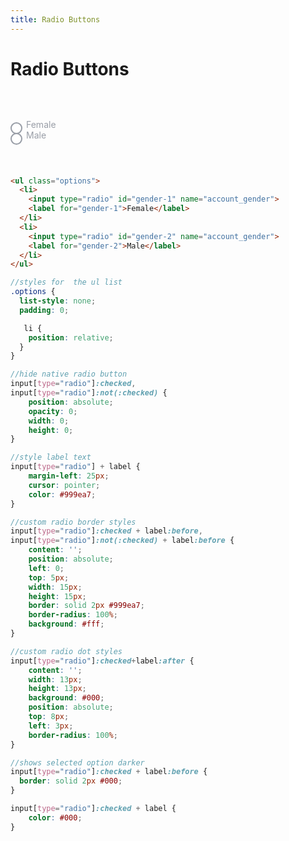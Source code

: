 ```yaml
---
title: Radio Buttons
---
```


# Radio Buttons

<style>
.options {
  list-style: none;
  padding: 0;
}

.options li {
    position: relative;
}

input[type="radio"]:checked,
input[type="radio"]:not(:checked) {
    position: absolute;
    opacity: 0;
    width: 0;
    height: 0;
}

input[type="radio"] + label {
    margin-left: 25px;
    cursor: pointer;
    color: #999ea7;
}

input[type="radio"]:checked + label {
    color: #000;
}

input[type="radio"]:checked + label:before,
input[type="radio"]:not(:checked) + label:before {
    content: '';
    position: absolute;
    left: 0;
    top: 5px;
    width: 15px;
    height: 15px;
    border: solid 2px #999ea7;
    border-radius: 100%;
    background: #fff;
}

input[type="radio"]:checked + label:before {
  border: solid 2px #000;
}

input[type="radio"]:checked + label:after {
    content: '';
    width: 13px;
    height: 13px;
    background: #000;
    position: absolute;
    top: 8px;
    left: 3px;
    border-radius: 100%;
}

</style>                         

<div style="height:30px;"></div>

<ul class="options">
  <li>
    <input type="radio" id="gender-1" name="account_gender">
    <label for="gender-1">Female</label>
  </li>
  <li>
    <input type="radio" id="gender-2" name="account_gender">
    <label for="gender-2">Male</label>
  </li>
</ul>

<div style="height:30px;"></div>

```html
<ul class="options">
  <li>
    <input type="radio" id="gender-1" name="account_gender">
    <label for="gender-1">Female</label>
  </li>
  <li>
    <input type="radio" id="gender-2" name="account_gender">
    <label for="gender-2">Male</label>
  </li>
</ul>
```

```scss
//styles for  the ul list
.options {
  list-style: none;
  padding: 0;

   li {
    position: relative;
  }
}

//hide native radio button
input[type="radio"]:checked,
input[type="radio"]:not(:checked) {
    position: absolute;
    opacity: 0;
    width: 0;
    height: 0;
}

//style label text
input[type="radio"] + label {
    margin-left: 25px;
    cursor: pointer;
    color: #999ea7;
}

//custom radio border styles
input[type="radio"]:checked + label:before,
input[type="radio"]:not(:checked) + label:before {
    content: '';
    position: absolute;
    left: 0;
    top: 5px;
    width: 15px;
    height: 15px;
    border: solid 2px #999ea7;
    border-radius: 100%;
    background: #fff;
}

//custom radio dot styles
input[type="radio"]:checked+label:after {
    content: '';
    width: 13px;
    height: 13px;
    background: #000;
    position: absolute;
    top: 8px;
    left: 3px;
    border-radius: 100%;
}

//shows selected option darker
input[type="radio"]:checked + label:before {
  border: solid 2px #000;
}

input[type="radio"]:checked + label {
    color: #000;
}

```
